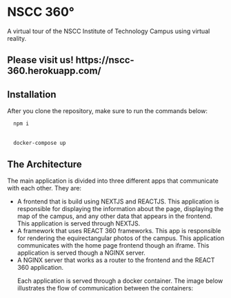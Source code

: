 # NSCC 360°
A virtual tour of the NSCC Institute of Technology Campus using virtual reality.
<h2>Please visit us! https://nscc-360.herokuapp.com/</h2>

<h2> Installation </h2>
After you clone the repository, make sure to run the commands below:
<br>
<code> 
  npm i
</code>
<br>
<code>
  docker-compose up
</code>

<h2> The Architecture </h2>
<p> The main application is divided into three different apps that communicate with each other. They are:</p>
<ul>
<li>A frontend that is build using NEXTJS and REACTJS. This application is responsible for displaying the information about the page, displaying the map of the campus, and any other data that appears in the frontend. This application is served through NEXTJS.</li>
<li>A framework that uses REACT 360 frameworks. This app is responsible for rendering the equirectangular photos of the campus. This application communicates with the home page frontend though an iframe. This application is served though a NGINX server.</li>
<li>A NGINX server that works as a router to the frontend and the REACT 360 application.</li>
<p>Each application is served through a docker container. The image below illustrates the flow of communication between the containers: 


